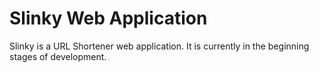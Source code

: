 # Slinky Web Application

Slinky is a URL Shortener web application. It is currently in the beginning stages of development.
